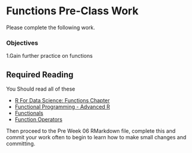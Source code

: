 # Functions Pre-Class Work

Please complete the following work. 


### Objectives

1.Gain further practice on functions


 

## Required Reading


You Should read all of these

- [R For Data Science: Functions Chapter](http://r4ds.had.co.nz/functions.html)
- [Functional Programming - Advanced R](http://adv-r.had.co.nz/Functional-programming.html)
- [Functionals](http://adv-r.had.co.nz/Functionals.html)
- [Function Operators](http://adv-r.had.co.nz/Function-operators.html)
    
    
    

Then proceed to the Pre Week 06 RMarkdown file, complete this and commit your work often to begin to learn how to make small changes and committing. 